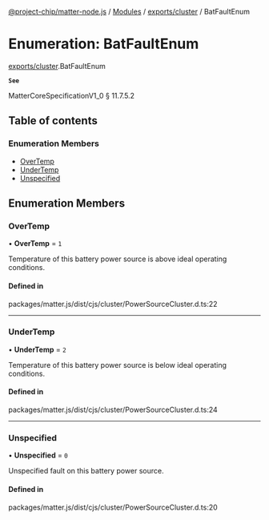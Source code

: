 [@project-chip/matter-node.js](../README.md) / [Modules](../modules.md) / [exports/cluster](../modules/exports_cluster.md) / BatFaultEnum

# Enumeration: BatFaultEnum

[exports/cluster](../modules/exports_cluster.md).BatFaultEnum

**`See`**

MatterCoreSpecificationV1_0 § 11.7.5.2

## Table of contents

### Enumeration Members

- [OverTemp](exports_cluster.BatFaultEnum.md#overtemp)
- [UnderTemp](exports_cluster.BatFaultEnum.md#undertemp)
- [Unspecified](exports_cluster.BatFaultEnum.md#unspecified)

## Enumeration Members

### OverTemp

• **OverTemp** = ``1``

Temperature of this battery power source is above ideal operating conditions.

#### Defined in

packages/matter.js/dist/cjs/cluster/PowerSourceCluster.d.ts:22

___

### UnderTemp

• **UnderTemp** = ``2``

Temperature of this battery power source is below ideal operating conditions.

#### Defined in

packages/matter.js/dist/cjs/cluster/PowerSourceCluster.d.ts:24

___

### Unspecified

• **Unspecified** = ``0``

Unspecified fault on this battery power source.

#### Defined in

packages/matter.js/dist/cjs/cluster/PowerSourceCluster.d.ts:20
